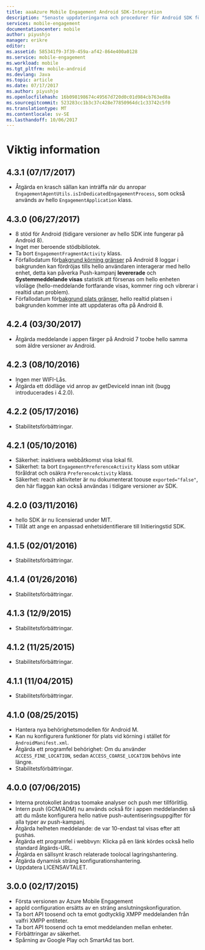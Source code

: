 ```yaml
---
title: aaaAzure Mobile Engagement Android SDK-Integration
description: "Senaste uppdateringarna och procedurer för Android SDK för Azure Mobile Engagement"
services: mobile-engagement
documentationcenter: mobile
author: piyushjo
manager: erikre
editor: 
ms.assetid: 585341f9-3f39-459a-af42-864e400a0128
ms.service: mobile-engagement
ms.workload: mobile
ms.tgt_pltfrm: mobile-android
ms.devlang: Java
ms.topic: article
ms.date: 07/17/2017
ms.author: piyushjo
ms.openlocfilehash: 16b098198674c49567d720d0c01d984cb763ed8a
ms.sourcegitcommit: 523283cc1b3c37c428e77850964dc1c33742c5f0
ms.translationtype: MT
ms.contentlocale: sv-SE
ms.lasthandoff: 10/06/2017
---
```

# <a name="release-notes"></a>Viktig information

## <a name="431-07172017"></a>4.3.1 (07/17/2017)
* Åtgärda en krasch sällan kan inträffa när du anropar `EngagementAgentUtils.isInDedicatedEngagementProcess`, som också används av hello `EngagementApplication` klass.

## <a name="430-06272017"></a>4.3.0 (06/27/2017)
* 8 stöd för Android (tidigare versioner av hello SDK inte fungerar på Android 8).
* Inget mer beroende stödbibliotek.
* Ta bort `EngagementFragmentActivity` klass.
* Förfallodatum för[bakgrund körning gränser](https://developer.android.com/preview/features/background.html) på Android 8 loggar i bakgrunden kan fördröjas tills hello användaren interagerar med hello enhet, detta kan påverka Push-kampanj **levererade** och **Systemmeddelande visas** statistik att försenas om hello enheten viloläge (hello-meddelande fortfarande visas, kommer ring och vibrerar i realtid utan problem).
* Förfallodatum för[bakgrund plats gränser](https://developer.android.com/preview/features/background-location-limits.html), hello realtid platsen i bakgrunden kommer inte att uppdateras ofta på Android 8.

## <a name="424-03302017"></a>4.2.4 (03/30/2017)
* Åtgärda meddelande i appen färger på Android 7 toobe hello samma som äldre versioner av Android.

## <a name="423-08102016"></a>4.2.3 (08/10/2016)
* Ingen mer WIFI-Lås.
* Åtgärda ett dödläge vid anrop av getDeviceId innan init (bugg introducerades i 4.2.0).

## <a name="422-05172016"></a>4.2.2 (05/17/2016)
* Stabilitetsförbättringar.

## <a name="421-05102016"></a>4.2.1 (05/10/2016)
* Säkerhet: inaktivera webbåtkomst visa lokal fil.
* Säkerhet: ta bort `EngagementPreferenceActivity` klass som utökar föråldrat och osäkra `PreferenceActivity` klass.
* Säkerhet: reach aktiviteter är nu dokumenterat toouse `exported="false"`, den här flaggan kan också användas i tidigare versioner av SDK.

## <a name="420-03112016"></a>4.2.0 (03/11/2016)
* hello SDK är nu licensierad under MIT.
* Tillåt att ange en anpassad enhetsidentifierare till Initieringstid SDK.

## <a name="415-02012016"></a>4.1.5 (02/01/2016)
* Stabilitetsförbättringar.

## <a name="414-01262016"></a>4.1.4 (01/26/2016)
* Stabilitetsförbättringar.

## <a name="413-1292015"></a>4.1.3 (12/9/2015)
* Stabilitetsförbättringar.

## <a name="412-11252015"></a>4.1.2 (11/25/2015)
* Stabilitetsförbättringar.

## <a name="411-11042015"></a>4.1.1 (11/04/2015)
* Stabilitetsförbättringar.

## <a name="410-08252015"></a>4.1.0 (08/25/2015)
* Hantera nya behörighetsmodellen för Android M.
* Kan nu konfigurera funktioner för plats vid körning i stället för `AndroidManifest.xml`.
* Åtgärda ett programfel behörighet: Om du använder `ACCESS_FINE_LOCATION`, sedan `ACCESS_COARSE_LOCATION` behövs inte längre.
* Stabilitetsförbättringar.

## <a name="400-07062015"></a>4.0.0 (07/06/2015)
* Interna protokollet ändras toomake analyser och push mer tillförlitlig.
* Intern push (GCM/ADM) nu används också för i appen meddelanden så att du måste konfigurera hello native push-autentiseringsuppgifter för alla typer av push-kampanj.
* Åtgärda helheten meddelande: de var 10-endast tal visas efter att pushas.
* Åtgärda ett programfel i webbvyn: Klicka på en länk kördes också hello standard åtgärds-URL.
* Åtgärda en sällsynt krasch relaterade toolocal lagringshantering.
* Åtgärda dynamisk sträng konfigurationshantering.
* Uppdatera LICENSAVTALET.

## <a name="300-02172015"></a>3.0.0 (02/17/2015)
* Första versionen av Azure Mobile Engagement
* appId configuration ersätts av en sträng anslutningskonfiguration.
* Ta bort API toosend och ta emot godtycklig XMPP meddelanden från valfri XMPP entiteter.
* Ta bort API toosend och ta emot meddelanden mellan enheter.
* Förbättringar av säkerhet.
* Spårning av Google Play och SmartAd tas bort.

